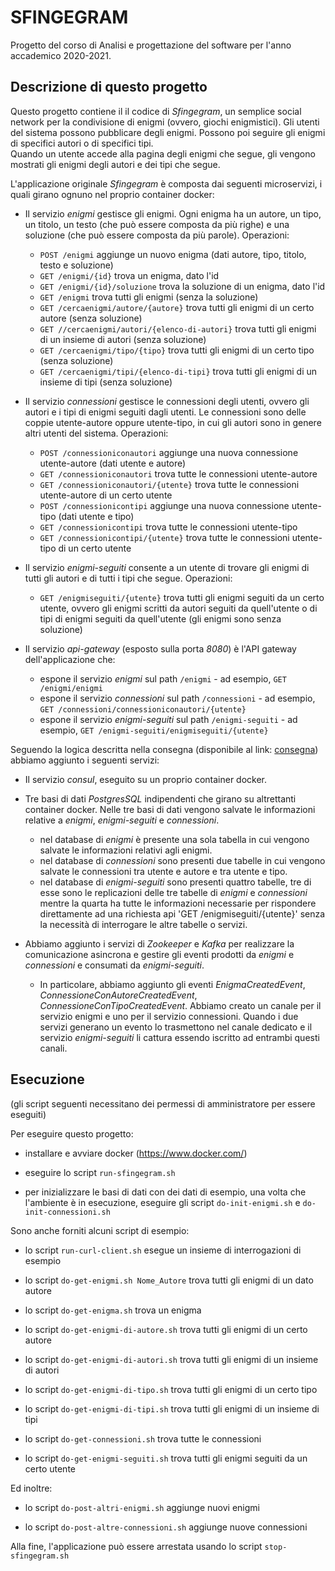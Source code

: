 # SFINGEGRAM

Progetto del corso di Analisi e progettazione del software per l'anno accademico 2020-2021.

## Descrizione di questo progetto

Questo progetto contiene il il codice di *Sfingegram*, un semplice social network per la condivisione di enigmi (ovvero, giochi enigmistici).
Gli utenti del sistema possono pubblicare degli enigmi.
Possono poi seguire gli enigmi di specifici autori o di specifici tipi.  
Quando un utente accede alla pagina degli enigmi che segue, gli vengono mostrati gli enigmi degli autori e dei tipi che segue.

L'applicazione originale *Sfingegram* è composta dai seguenti microservizi, i quali girano ognuno nel proprio container docker:

* Il servizio *enigmi* gestisce gli enigmi.
  Ogni enigma ha un autore, un tipo, un titolo, un testo (che può essere composta da più righe) e una soluzione (che può essere composta da più parole).
  Operazioni:
  * `POST /enigmi` aggiunge un nuovo enigma (dati autore, tipo, titolo, testo e soluzione)
  * `GET /enigmi/{id}` trova un enigma, dato l'id
  * `GET /enigmi/{id}/soluzione` trova la soluzione di un enigma, dato l'id
  * `GET /enigmi` trova tutti gli enigmi (senza la soluzione)
  * `GET /cercaenigmi/autore/{autore}` trova tutti gli enigmi di un certo autore (senza soluzione)
  * `GET //cercaenigmi/autori/{elenco-di-autori}` trova tutti gli enigmi di un insieme di autori (senza soluzione)
  * `GET /cercaenigmi/tipo/{tipo}` trova tutti gli enigmi di un certo tipo (senza soluzione)
  * `GET /cercaenigmi/tipi/{elenco-di-tipi}` trova tutti gli enigmi di un insieme di tipi (senza soluzione)
  
* Il servizio *connessioni* gestisce le connessioni degli utenti, ovvero gli autori e i tipi di enigmi seguiti dagli utenti.
  Le connessioni sono delle coppie utente-autore oppure utente-tipo, in cui gli autori sono in genere altri utenti del sistema.
  Operazioni:
  * `POST /connessioniconautori` aggiunge una nuova connessione utente-autore (dati utente e autore)
  * `GET /connessioniconautori` trova tutte le connessioni utente-autore
  * `GET /connessioniconautori/{utente}` trova tutte le connessioni utente-autore di un certo utente
  * `POST /connessionicontipi` aggiunge una nuova connessione utente-tipo (dati utente e tipo)
  * `GET /connessionicontipi` trova tutte le connessioni utente-tipo
  * `GET /connessionicontipi/{utente}` trova tutte le connessioni utente-tipo di un certo utente

* Il servizio *enigmi-seguiti* consente a un utente di trovare gli enigmi di tutti gli autori e di tutti i tipi che segue.
  Operazioni:
  * `GET /enigmiseguiti/{utente}` trova tutti gli enigmi seguiti da un certo utente, ovvero gli enigmi scritti da autori seguiti da quell'utente o di tipi di enigmi seguiti da quell'utente (gli enigmi sono senza soluzione)
  
* Il servizio *api-gateway* (esposto sulla porta *8080*) è l'API gateway dell'applicazione che:
  * espone il servizio *enigmi* sul path `/enigmi` - ad esempio, `GET /enigmi/enigmi`
  * espone il servizio *connessioni* sul path `/connessioni` - ad esempio, `GET /connessioni/connessioniconautori/{utente}`
  * espone il servizio *enigmi-seguiti* sul path `/enigmi-seguiti` - ad esempio, `GET /enigmi-seguiti/enigmiseguiti/{utente}`

Seguendo la logica descritta nella consegna (disponibile al link: [consegna](http://cabibbo.inf.uniroma3.it/asw/progetti/asw-progetto-2021.pdf)) abbiamo aggiunto i seguenti servizi:

* Il servizio *consul*, eseguito su un proprio container docker.

* Tre basi di dati _PostgresSQL_ indipendenti che girano su altrettanti container docker. Nelle tre basi di dati vengono salvate le informazioni relative a *enigmi*, *enigmi-seguiti* e *connessioni*.
  * nel database di *enigmi* è presente una sola tabella in cui vengono salvate le informazioni relativi agli enigmi.
  * nel database di *connessioni* sono presenti due tabelle in cui vengono salvate le connessioni tra utente e autore e tra utente e tipo.
  * nel database di *enigmi-seguiti* sono presenti quattro tabelle, tre di esse sono le replicazioni delle tre tabelle di *enigmi* e *connessioni* mentre la quarta ha tutte le informazioni necessarie per rispondere direttamente ad una richiesta api 'GET /enigmiseguiti/{utente}' senza la necessità di interrogare le altre tabelle o servizi.

* Abbiamo aggiunto i servizi di *Zookeeper* e *Kafka* per realizzare la comunicazione asincrona e gestire gli eventi prodotti da *enigmi* e *connessioni* e consumati da *enigmi-seguiti*.
  * In particolare, abbiamo aggiunto gli eventi *EnigmaCreatedEvent*, *ConnessioneConAutoreCreatedEvent*, *ConnessioneConTipoCreatedEvent*. Abbiamo creato un canale per il servizio enigmi e uno per il servizio connessioni. Quando i due servizi generano un evento lo trasmettono nel canale dedicato e il servizio *enigmi-seguiti* li cattura essendo iscritto ad entrambi questi canali.

## Esecuzione
(gli script seguenti necessitano dei permessi di amministratore per essere eseguiti)

Per eseguire questo progetto:

* installare e avviare docker (https://www.docker.com/)

* eseguire lo script `run-sfingegram.sh`

* per inizializzare le basi di dati con dei dati di esempio, una volta che l'ambiente è in esecuzione, eseguire gli script `do-init-enigmi.sh` e `do-init-connessioni.sh`

Sono anche forniti alcuni script di esempio:

* lo script `run-curl-client.sh` esegue un insieme di interrogazioni di esempio

* lo script `do-get-enigmi.sh Nome_Autore` trova tutti gli enigmi di un dato autore

* lo script `do-get-enigma.sh` trova un enigma

* lo script `do-get-enigmi-di-autore.sh` trova tutti gli enigmi di un certo autore

* lo script `do-get-enigmi-di-autori.sh` trova tutti gli enigmi di un insieme di autori  

* lo script `do-get-enigmi-di-tipo.sh` trova tutti gli enigmi di un certo tipo  

* lo script `do-get-enigmi-di-tipi.sh` trova tutti gli enigmi di un insieme di tipi  

* lo script `do-get-connessioni.sh` trova tutte le connessioni

* lo script `do-get-enigmi-seguiti.sh` trova tutti gli enigmi seguiti da un certo utente

Ed inoltre:

* lo script `do-post-altri-enigmi.sh` aggiunge nuovi enigmi

* lo script `do-post-altre-connessioni.sh` aggiunge nuove connessioni

Alla fine, l'applicazione può essere arrestata usando lo script `stop-sfingegram.sh`
